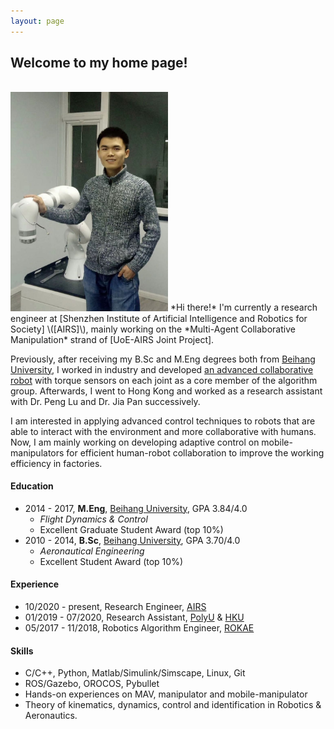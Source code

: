 ```yaml
---
layout: page
---
```

## Welcome to my home page!

<br/>
<img src="./images/tzhj_robot.jpg" class="floatpic" width="50%" height="50%">
*Hi there!* I'm currently a research engineer at [Shenzhen Institute of Artificial Intelligence and Robotics for Society]  \([AIRS]\), mainly working on the *Multi-Agent Collaborative Manipulation* strand of [UoE-AIRS Joint Project].

Previously, after receiving my B.Sc and M.Eng degrees both from [Beihang University], I worked in industry and developed [an advanced collaborative robot] with torque sensors on each joint as a core member of the algorithm group. Afterwards, I went to Hong Kong and worked as a research assistant with Dr. Peng Lu and Dr. Jia Pan successively.

I am interested in applying advanced control techniques to robots that are able to interact with the environment and more collaborative with humans. Now, I am mainly working on developing adaptive control on mobile-manipulators for efficient human-robot collaboration to improve the working efficiency in factories.

#### Education

- 2014 - 2017,  **M.Eng**,  [Beihang University], GPA 3.84/4.0
  - *Flight Dynamics & Control*
  - Excellent Graduate Student Award (top 10%)
- 2010 - 2014,  **B.Sc**,  [Beihang University], GPA 3.70/4.0
  - *Aeronautical Engineering*
  - Excellent Student Award (top 10%)

#### Experience

- 10/2020 - present,  Research Engineer,  [AIRS]
- 01/2019 - 07/2020, Research Assistant,  [PolyU] & [HKU]
- 05/2017 - 11/2018, Robotics Algorithm Engineer,  [ROKAE]

#### Skills

* C/C++, Python, Matlab/Simulink/Simscape, Linux, Git
* ROS/Gazebo, OROCOS, Pybullet
* Hands-on experiences on MAV, manipulator and mobile-manipulator
* Theory of kinematics, dynamics, control and identification in Robotics & Aeronautics.

[BUAA]: https://ev.buaa.edu.cn/
[Beihang University]: https://ev.buaa.edu.cn/
[an advanced collaborative robot]: https://www.rokae.com/product1
[UoE-AIRS Joint Project]: https://web.inf.ed.ac.uk/slmc/research/projects-and-grants/uoe-airs-joint-project
[HKU]: https://www.hku.hk/
[PolyU]: https://www.polyu.edu.hk/en/
[ROKAE]: https://www.rokae.com/?l=en-us
[Shenzhen Institute of Artificial Intelligence and Robotics for Society]: https://airs.cuhk.edu.cn/en/
[AIRS]: https://airs.cuhk.edu.cn/en/
